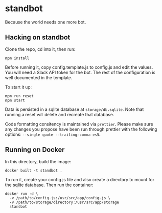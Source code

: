 # standbot

Because the world needs one more bot.

## Hacking on standbot

Clone the repo, cd into it, then run:

```
npm install
```

Before running it, copy config.template.js to config.js and edit the values. You will need a Slack API token for the bot. The rest of the configuration is well documented in the template.

To start it up:

```
npm run reset
npm start
```

Data is persisted in a sqlite database at `storage/db.sqlite`. Note that running a reset will delete and recreate that database.

Code formatting consitency is maintained via `prettier`. Please make sure any changes you propose have been run through prettier with the following options: `--single quote --trailing-comma es5`.

## Running on Docker

In this directory, build the image:

```
docker built -t standbot .
```

To run it, create your config.js file and also create a directory to mount for the sqlite database. Then run the container:

```
docker run -d \
  -v /path/to/config.js:/usr/src/app/config.js \
  -v /path/to/storage/directory:/usr/src/app/storage
  standbot
```

